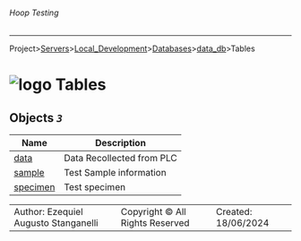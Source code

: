 ###### Hoop Testing
___
Project>[Servers](../../../../Servers.md)>[Local_Development](../../../Local_Development.md)>[Databases](../../Databases.md)>[data_db](../data_db.md)>Tables


# ![logo](../../../../../Images/folder64.svg) Tables



## <a name="#Tables"></a>Objects _`3`_
|Name|Description|
|---|---|
|[data](data.md)|Data Recollected from PLC|
|[sample](sample.md)|Test Sample information|
|[specimen](specimen.md)|Test specimen|

||||
|---|---|---|
|Author: Ezequiel Augusto Stanganelli|Copyright © All Rights Reserved|Created: 18/06/2024|